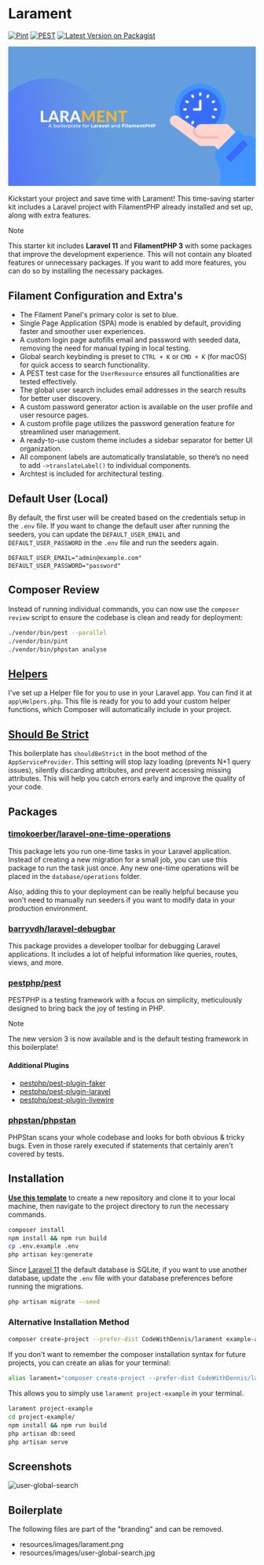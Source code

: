 # Larament

[![Pint](https://github.com/codewithdennis/larament/actions/workflows/pint.yml/badge.svg)](https://packagist.org/packages/codewithdennis/larament)
[![PEST](https://github.com/codewithdennis/larament/actions/workflows/pest.yml/badge.svg)](https://packagist.org/packages/codewithdennis/larament)
[![Latest Version on Packagist](https://img.shields.io/packagist/v/codewithdennis/larament.svg?style=flat-square)](https://packagist.org/packages/codewithdennis/larament)

![larament.png](https://raw.githubusercontent.com/CodeWithDennis/larament/main/resources/images/larament.png)


Kickstart your project and save time with Larament! This time-saving starter kit includes a Laravel project with FilamentPHP already installed and set up, along with extra features.

> [!NOTE]
> This starter kit includes **Laravel 11** and **FilamentPHP 3** with some packages that improve the development experience. This will not contain any bloated features or unnecessary packages. If you want to add more features, you can do so by installing the necessary packages. 


## Filament Configuration and Extra's

- The Filament Panel's primary color is set to blue.
- Single Page Application (SPA) mode is enabled by default, providing faster and smoother user experiences.
- A custom login page autofills email and password with seeded data, removing the need for manual typing in local testing.
- Global search keybinding is preset to `CTRL + K` or `CMD + K` (for macOS) for quick access to search functionality.
- A PEST test case for the `UserResource` ensures all functionalities are tested effectively.
- The global user search includes email addresses in the search results for better user discovery.
- A custom password generator action is available on the user profile and user resource pages.
- A custom profile page utilizes the password generation feature for streamlined user management.
- A ready-to-use custom theme includes a sidebar separator for better UI organization.
- All component labels are automatically translatable, so there’s no need to add `->translateLabel()` to individual components.
- Archtest is included for architectural testing.

## Default User (Local)
By default, the first user will be created based on the credentials setup in the `.env` file. If you want to change the default user after running the seeders, you can update the `DEFAULT_USER_EMAIL` and `DEFAULT_USER_PASSWORD` in the `.env` file and run the seeders again.

```dotenv
DEFAULT_USER_EMAIL="admin@example.com"
DEFAULT_USER_PASSWORD="password"
```

## Composer Review
Instead of running individual commands, you can now use the `composer review` script to ensure the codebase is clean and ready for deployment:

```bash
./vendor/bin/pest --parallel
./vendor/bin/pint
./vendor/bin/phpstan analyse
```
## [Helpers](https://laravel-news.com/creating-helpers)
I've set up a Helper file for you to use in your Laravel app. You can find it at `app\Helpers.php`. This file is ready for you to add your custom helper functions, which Composer will automatically include in your project.

## [Should Be Strict](https://laravel-news.com/shouldbestrict)
This boilerplate has `shouldBeStrict` in the boot method of the `AppServiceProvider`. This setting will stop lazy loading (prevents N+1 query issues), silently discarding attributes, and prevent accessing missing attributes. This will help you catch errors early and improve the quality of your code.

## Packages

### [timokoerber/laravel-one-time-operations](https://github.com/TimoKoerber/laravel-one-time-operations)
This package lets you run one-time tasks in your Laravel application. Instead of creating a new migration for a small job, you can use this package to run the task just once. Any new one-time operations will be placed in the `database/operations` folder.

Also, adding this to your deployment can be really helpful because you won't need to manually run seeders if you want to modify data in your production environment.


### [barryvdh/laravel-debugbar](https://github.com/barryvdh/laravel-debugbar)
This package provides a developer toolbar for debugging Laravel applications. It includes a lot of helpful information like queries, routes, views, and more.

### [pestphp/pest](https://pestphp.com/docs/installation)
PESTPHP is a testing framework with a focus on simplicity, meticulously designed to bring back the joy of testing in PHP.

> [!NOTE]
> The new version 3 is now available and is the default testing framework in this boilerplate!

#### Additional Plugins
- [pestphp/pest-plugin-faker](https://pestphp.com/docs/plugins#faker) 
- [pestphp/pest-plugin-laravel](https://pestphp.com/docs/plugins#laravel)
- [pestphp/pest-plugin-livewire](https://pestphp.com/docs/plugins#livewire)

### [phpstan/phpstan](https://phpstan.org/user-guide/getting-started)
PHPStan scans your whole codebase and looks for both obvious & tricky bugs. Even in those rarely executed if statements that certainly aren't covered by tests.

## Installation

**[Use this template](https://github.com/new?template_name=larament&template_owner=CodeWithDennis)** to create a new repository and clone it to your local machine, then navigate to the project directory to run the necessary commands.

```bash
composer install
npm install && npm run build
cp .env.example .env
php artisan key:generate
```

Since [Laravel 11](https://laravel.com/docs/11.x/releases#application-defaults) the default database is SQLite, if you want to use another database, update the `.env` file with your database preferences before running the migrations.

```bash
php artisan migrate --seed
```

### Alternative Installation Method


```bash
composer create-project --prefer-dist CodeWithDennis/larament example-app
```

If you don't want to remember the composer installation syntax for future projects, you can create an alias for your terminal:

```bash
alias larament="composer create-project --prefer-dist CodeWithDennis/larament"
```

This allows you to simply use `larament project-example` in your terminal.

```bash
larament project-example
cd project-example/
npm install && npm run build
php artisan db:seed
php artisan serve
```


## Screenshots
![user-global-search](https://raw.githubusercontent.com/CodeWithDennis/larament/main/resources/images/user-global-search.jpg)

## Boilerplate
The following files are part of the "branding" and can be removed.
- resources/images/larament.png
- resources/images/user-global-search.jpg
